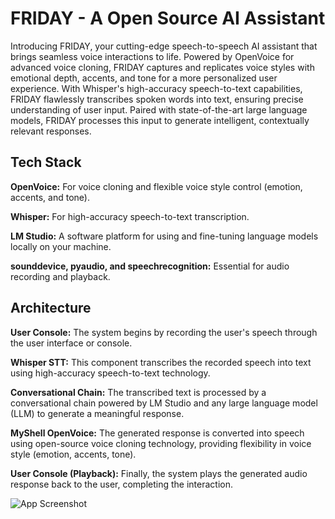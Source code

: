
# FRIDAY - A Open Source AI Assistant

Introducing FRIDAY, your cutting-edge speech-to-speech AI assistant that brings seamless voice interactions to life. Powered by OpenVoice for advanced voice cloning, FRIDAY captures and replicates voice styles with emotional depth, accents, and tone for a more personalized user experience. With Whisper's high-accuracy speech-to-text capabilities, FRIDAY flawlessly transcribes spoken words into text, ensuring precise understanding of user input. Paired with state-of-the-art large language models, FRIDAY processes this input to generate intelligent, contextually relevant responses.



## Tech Stack

**OpenVoice:** For voice cloning and flexible voice style control (emotion, accents, and tone).

**Whisper:** For high-accuracy speech-to-text transcription.

**LM Studio:** A software platform for using and fine-tuning language models locally on your machine.

**sounddevice, pyaudio, and speechrecognition:** Essential for audio recording and playback.




## Architecture 
**User Console:** The system begins by recording the user's speech through the user interface or console.

**Whisper STT:** This component transcribes the recorded speech into text using high-accuracy speech-to-text technology.

**Conversational Chain:** The transcribed text is processed by a conversational chain powered by LM Studio and any large language model (LLM) to generate a meaningful response.

**MyShell OpenVoice:** The generated response is converted into speech using open-source voice cloning technology, providing flexibility in voice style (emotion, accents, tone).

**User Console (Playback):** Finally, the system plays the generated audio response back to the user, completing the interaction.

![App Screenshot](https://via.placeholder.com/468x300?text=App+Screenshot+Here)

